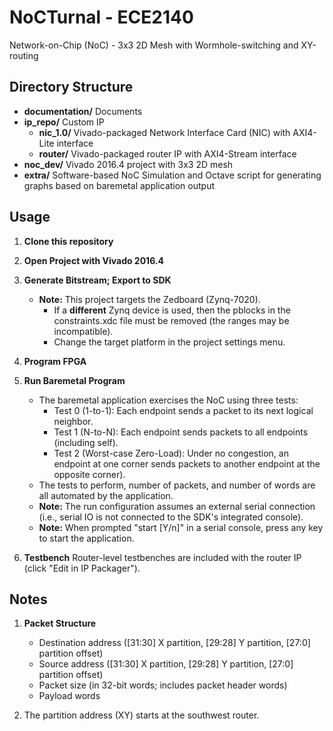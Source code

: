 # NoCTurnal - ECE2140
Network-on-Chip (NoC) - 3x3 2D Mesh with Wormhole-switching and XY-routing

## Directory Structure

+ **documentation/** Documents
+ **ip_repo/** Custom IP
	+ **nic_1.0/** Vivado-packaged Network Interface Card (NIC) with AXI4-Lite interface
	+ **router/** Vivado-packaged router IP with AXI4-Stream interface
+ **noc_dev/** Vivado 2016.4 project with 3x3 2D mesh
+ **extra/** Software-based NoC Simulation and Octave script for generating graphs based on baremetal application output

## Usage

1. **Clone this repository**
2. **Open Project with Vivado 2016.4**
3. **Generate Bitstream; Export to SDK**
    + **Note:** This project targets the Zedboard (Zynq-7020).
        + If a **different** Zynq device is used, then the pblocks in the constraints.xdc file must be removed (the ranges may be incompatible).
        + Change the target platform in the project settings menu.
4. **Program FPGA**
5. **Run Baremetal Program**
    + The baremetal application exercises the NoC using three tests:
        + Test 0 (1-to-1): Each endpoint sends a packet to its next logical neighbor.
        + Test 1 (N-to-N): Each endpoint sends packets to all endpoints (including self).
        + Test 2 (Worst-case Zero-Load): Under no congestion, an endpoint at one corner sends packets to another endpoint at the opposite corner).
    + The tests to perform, number of packets, and number of words are all automated by the application.
    + **Note:** The run configuration assumes an external serial connection (i.e., serial IO is not connected to the SDK's integrated console).
    + **Note:** When prompted "start [Y/n]" in a serial console, press any key to start the application.
    
6. **Testbench** Router-level testbenches are included with the router IP (click "Edit in IP Packager").

## Notes

1. **Packet Structure**
    + Destination address ([31:30] X partition, [29:28] Y partition, [27:0] partition offset)
    + Source address ([31:30] X partition, [29:28] Y partition, [27:0] partition offset)
    + Packet size (in 32-bit words; includes packet header words)
    + Payload words

2. The partition address (XY) starts at the southwest router.
